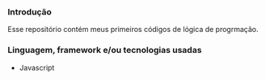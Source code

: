 
### Introdução

Esse repositório contém meus primeiros códigos de lógica de progrmação.

### Linguagem, framework e/ou tecnologias usadas

- Javascript

